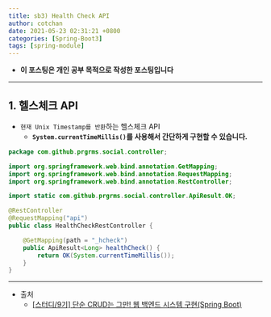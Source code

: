 ```yaml
---
title: sb3) Health Check API
author: cotchan 
date: 2021-05-23 02:31:21 +0800 
categories: [Spring-Boot3]
tags: [spring-module] 
---
```


+ **이 포스팅은 개인 공부 목적으로 작성한 포스팅입니다**

---

## 1. 헬스체크 API

+ `현재 Unix Timestamp를 반환`하는 헬스체크 API
  + **`System.currentTimeMillis()`를 사용해서 간단하게 구현할 수 있습니다.**

```java
package com.github.prgrms.social.controller;

import org.springframework.web.bind.annotation.GetMapping;
import org.springframework.web.bind.annotation.RequestMapping;
import org.springframework.web.bind.annotation.RestController;

import static com.github.prgrms.social.controller.ApiResult.OK;

@RestController
@RequestMapping("api")
public class HealthCheckRestController {

    @GetMapping(path = "_hcheck")
    public ApiResult<Long> healthCheck() {
        return OK(System.currentTimeMillis());
    }
}
```

---

+ 출처
    + [[스터디/9기] 단순 CRUD는 그만! 웹 백엔드 시스템 구현(Spring Boot)](https://programmers.co.kr/learn/courses/11694) 

